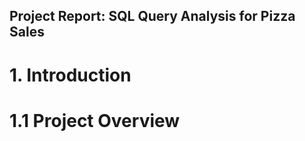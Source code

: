  ## Project Report: SQL Query Analysis for Pizza Sales  
 # 1. Introduction  
 # 1.1 Project Overview  
 ```This project aims to analyze various aspects of pizza sales using SQL queries. The analysis includes retrieving the total number of orders, calculating total revenue, identifying the highest-priced pizza, and more. The goal is to gain insights into sales performance and customer preferences.
```

